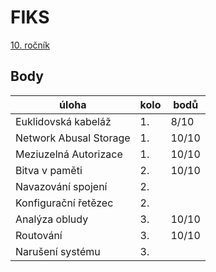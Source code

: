 # FIKS

[10. ročník](https://fiks.fit.cvut.cz/ulohy/rocnik-10)

## Body

| úloha                  | kolo | bodů  |
|------------------------|------|-------|
| Euklidovská kabeláž    | 1.   | 8/10  |
| Network Abusal Storage | 1.   | 10/10 |
| Meziuzelná Autorizace  | 1.   | 10/10 |
| Bitva v paměti         | 2.   | 10/10 |
| Navazování spojení     | 2.   |       |
| Konfigurační řetězec   | 2.   |       |
| Analýza obludy         | 3.   | 10/10 |
| Routování              | 3.   | 10/10 |
| Narušení systému       | 3.   |       |
